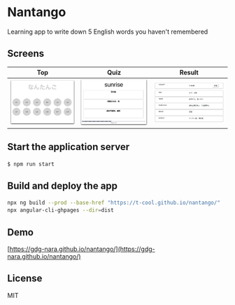 # Nantango

Learning app to write down 5 English words you haven't remembered

## Screens

| Top | Quiz | Result |
|:---:|:---:|:---:|
|![](screenshots/top.png)|![](screenshots/quiz.png)|![](screenshots/result2.png)|


## Start the application server

```bash
$ npm run start
```

## Build and deploy the app

```bash
npx ng build --prod --base-href "https://t-cool.github.io/nantango/"
npx angular-cli-ghpages --dir=dist
```

## Demo

[https://gdg-nara.github.io/nantango/](https://gdg-nara.github.io/nantango/)


## License

MIT
